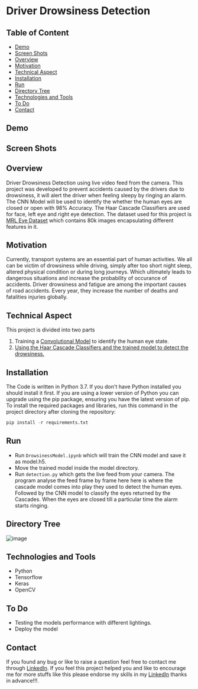 # Driver Drowsiness Detection
## Table of Content
- [Demo](#demo)
- [Screen Shots](#screen-shots)
- [Overview](#overview)
- [Motivation](#motivation)
- [Technical Aspect](#technical-aspect)
- [Installation](#installation)
- [Run](#run)
- [Directory Tree](#directory-tree)
- [Technologies and Tools](#technologies-and-tools)
- [To Do](#to-do)
- [Contact](#contact)
## Demo
## Screen Shots
## Overview
Driver Drowsiness Detection using live video feed from the camera. This project was developed to prevent accidents caused by the drivers due to drowsiness, it will alert the driver when feeling sleepy by ringing an alarm. The CNN Model will be used to identify the whether the human eyes are closed or open with 98% Accuracy. The Haar Cascade Classifiers are used for face, left eye and right eye detection. The dataset used for this project is [MRL Eye Dataset](http://mrl.cs.vsb.cz/eyedataset) which contains 80k images encapsulating different features in it.
## Motivation
Currently, transport systems are an essential part of human activities. We all can be victim of drowsiness while driving, simply after too short night sleep, altered physical condition or during long journeys. Which ultimately leads to dangerous situations and increase the probability of occurance of accidents. Driver drowsiness and fatigue are among the important causes of road accidents. Every year, they increase the number of deaths and fatalities injuries globally.
## Technical Aspect
This project is divided into two parts
1. Training a [Convolutional Model](https://github.com/Kirushikesh/Driver_Drowsiness_Detection/blob/main/DrowsinessModel.ipynb) to identify the human eye state.
2. [Using the Haar Cascade Classifiers and the trained model to detect the drowsiness.](https://github.com/Kirushikesh/Driver_Drowsiness_Detection/blob/main/detection.py)
## Installation
The Code is written in Python 3.7. If you don't have Python installed you should install it first. If you are using a lower version of Python you can upgrade using the pip package, ensuring you have the latest version of pip. To install the required packages and libraries, run this command in the project directory after cloning the repository:
```python
pip install -r requirements.txt
```
## Run
- Run ```DrowsinessModel.ipynb``` which will train the CNN model and save it as model.h5.
- Move the trained model inside the model directory.
- Run ```detection.py``` which gets the live feed from your camera. The program analyse the feed frame by frame here here is where the cascade model comes into play they used to detect the human eyes. Followed by the CNN model to classify the eyes returned by the Cascades. When the eyes are closed till a particular time the alarm starts ringing.
## Directory Tree
![image](https://user-images.githubusercontent.com/49152921/118118893-2dbe0580-b40b-11eb-9889-8f397a49f49b.png)

## Technologies and Tools
- Python
- Tensorflow
- Keras
- OpenCV
## To Do
- Testing the models performance with different lightings.
- Deploy the model
## Contact
If you found any bug or like to raise a question feel free to contact me through [LinkedIn](https://www.linkedin.com/in/kirushikesh-d-b-10a75a169/).
If you feel this project helped you and like to encourage me for more stuffs like this please endorse my skills in my [LinkedIn](https://www.linkedin.com/in/kirushikesh-d-b-10a75a169/) thanks in advance!!!.
